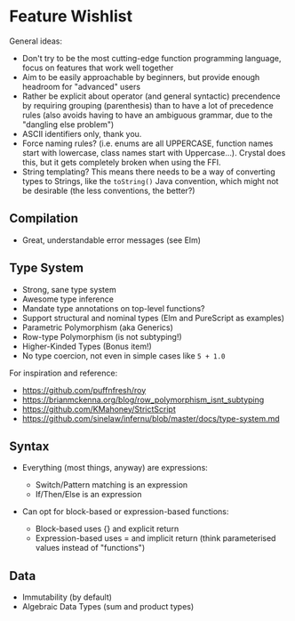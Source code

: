 # Feature Wishlist

General ideas:

- Don't try to be the most cutting-edge function programming language, focus on features that work well together
- Aim to be easily approachable by beginners, but provide enough headroom for "advanced" users
- Rather be explicit about operator (and general syntactic) precendence by requiring grouping (parenthesis) than to have a lot of precedence rules (also avoids having to have an ambiguous grammar, due to the "dangling else problem")
- ASCII identifiers only, thank you.
- Force naming rules? (i.e. enums are all UPPERCASE, function names start with lowercase, class names start with Uppercase...). Crystal does this, but it gets completely broken when using the FFI.
- String templating? This means there needs to be a way of converting types to Strings, like the `toString()` Java convention, which might not be desirable (the less conventions, the better?)

## Compilation

- Great, understandable error messages (see Elm)

## Type System

- Strong, sane type system
- Awesome type inference
- Mandate type annotations on top-level functions?
- Support structural and nominal types (Elm and PureScript as examples)
- Parametric Polymorphism (aka Generics)
- Row-type Polymorphism (is not subtyping!)
- Higher-Kinded Types (Bonus item!)
- No type coercion, not even in simple cases like `5 + 1.0`

For inspiration and reference:
- https://github.com/puffnfresh/roy
- https://brianmckenna.org/blog/row_polymorphism_isnt_subtyping
- https://github.com/KMahoney/StrictScript
- https://github.com/sinelaw/infernu/blob/master/docs/type-system.md

## Syntax

- Everything (most things, anyway) are expressions:
  - Switch/Pattern matching is an expression
  - If/Then/Else is an expression

- Can opt for block-based or expression-based functions:
  - Block-based uses {} and explicit return
  - Expression-based uses = and implicit return (think parameterised values instead of "functions")

## Data

- Immutability (by default)
- Algebraic Data Types (sum and product types)
